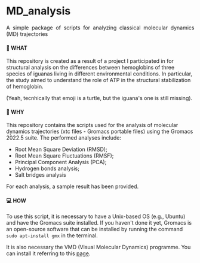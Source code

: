 # MD_analysis
<p align="justify">
A simple package of scripts for analyzing classical molecular dynamics (MD) trajectories

#### 🐢 WHAT
This repository is created as a result of a project I participated in for structural analysis on the differences between hemoglobins of three species of iguanas living in different environmental conditions. In particular, the study aimed to understand the role of ATP in the structural stabilization of hemoglobin.

(Yeah, tecnhically that emoji is a turtle, but the iguana's one is still missing).

#### 🌊 WHY
This repository contains the scripts used for the analysis of molecular dynamics trajectories (xtc files - Gromacs portable files) using the Gromacs 2022.5 suite. The performed analyses include:
- Root Mean Square Deviation (RMSD);
- Root Mean Square Fluctuations (RMSF);
- Principal Component Analysis (PCA);
- Hydrogen bonds analysis;
- Salt bridges analysis

For each analysis, a sample result has been provided.

#### 💻 HOW
To use this script, it is necessary to have a Unix-based OS (e.g., Ubuntu) and have the Gromacs suite installed. If you haven't done it yet, Gromacs is an open-source software that can be installed by running the command ```sudo apt-install gmx``` in the terminal.

It is also necessary the VMD (Visual Molecular Dynamics) programme. You can install it referring to this [page](https://www.ks.uiuc.edu/Research/vmd/current/ig/ig.html).
</p>
